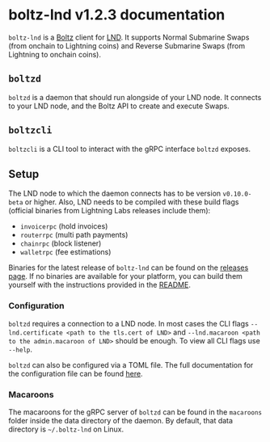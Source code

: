 # boltz-lnd v1.2.3 documentation

`boltz-lnd` is a [Boltz](https://boltz.exchange) client for [LND](https://github.com/lightningnetwork/lnd). It supports Normal Submarine Swaps (from onchain to Lightning coins) and Reverse Submarine Swaps (from Lightning to onchain coins).

## `boltzd`

`boltzd` is a daemon that should run alongside of your LND node. It connects to your LND node, and the Boltz API to create and execute Swaps.

## `boltzcli`

`boltzcli` is a CLI tool to interact with the gRPC interface `boltzd` exposes.

## Setup

The LND node to which the daemon connects has to be version `v0.10.0-beta` or higher. Also, LND needs to be compiled with these build flags (official binaries from Lightning Labs releases include them):

- `invoicerpc` (hold invoices)
- `routerrpc` (multi path payments)
- `chainrpc` (block listener)
- `walletrpc` (fee estimations)

Binaries for the latest release of `boltz-lnd` can be found on the [releases page](https://github.com/BoltzExchange/boltz-lnd/releases). If no binaries are available for your platform, you can build them yourself with the instructions provided in the [README](https://github.com/BoltzExchange/boltz-lnd#building).

### Configuration

`boltzd` requires a connection to a LND node. In most cases the CLI flags `--lnd.certificate <path to the tls.cert of LND>` and `--lnd.macaroon <path to the admin.macaroon of LND>` should be enough. To view all CLI flags use `--help`.

`boltzd` can also be configured via a TOML file. The full documentation for the configuration file can be found [here](configuration.md).

### Macaroons

The macaroons for the gRPC server of `boltzd` can be found in the `macaroons` folder inside the data directory of the daemon. By default, that data directory is `~/.boltz-lnd` on Linux.
